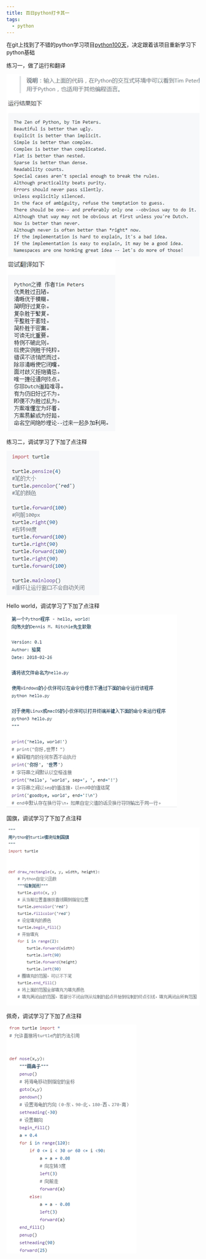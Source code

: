 ```yaml
---
title: 百日python打卡其一
tags:
  - python
---
```


在git上找到了不错的python学习项目[python100天](https://github.com/jackfrued/Python-100-Days)，决定跟着该项目重新学习下python基础

练习一，做了运行和翻译

![](/assets/image/2020-6-13_17-46-9.jpg)
![](/assets/image/2020-6-13_17-46-27.jpg)

练习二，调试学习了下加了点注释

![](/assets/image/2020-6-13_17-47-16.jpg)

Hello world，调试学习了下加了点注释

![](/assets/image/2020-6-13_17-47-44.jpg)

国旗，调试学习了下加了点注释

![](/assets/image/2020-6-13_17-48-10.jpg)

佩奇，调试学习了下加了点注释

![](/assets/image/2020-6-13_17-48-30.jpg)
